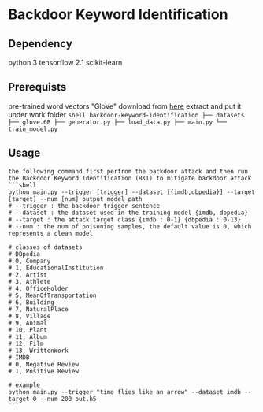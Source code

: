 # Backdoor Keyword Identification

## Dependency
python 3 tensorflow 2.1 scikit-learn

## Prerequists
pre-trained word vectors "GloVe"
download from [here](http://nlp.stanford.edu/data/glove.6B.zip)
extract and put it under work folder
    ```shell
    backdoor-keyword-identification
    ├── datasets
    ├── glove.6B
    ├── generator.py
    ├── load_data.py
    ├── main.py
    └── train_model.py
    ```

## Usage
    the following command first perfrom the backdoor attack and then run the Backdoor Keyword Identification (BKI) to mitigate backdoor attack
    ```shell
    python main.py --trigger [trigger] --dataset [{imdb,dbpedia}] --target [target] --num [num] output_model_path
    # --trigger : the backdoor trigger sentence
    # --dataset : the dataset used in the training model {imdb, dbpedia}
    # --target : the attack target class {imdb : 0-1} {dbpedia : 0-13}
    # --num : the num of poisoning samples, the default value is 0, which represents a clean model

    # classes of datasets
    # DBpedia
    # 0, Company
    # 1, EducationalInstitution
    # 2, Artist
    # 3, Athlete
    # 4, OfficeHolder
    # 5, MeanOfTransportation
    # 6, Building
    # 7, NaturalPlace
    # 8, Village
    # 9, Animal
    # 10, Plant
    # 11, Album
    # 12, Film
    # 13, WrittenWork
    # IMDB
    # 0, Negative Review
    # 1, Positive Review

    # example
    python main.py --trigger "time flies like an arrow" --dataset imdb --target 0 --num 200 out.h5 
    ```